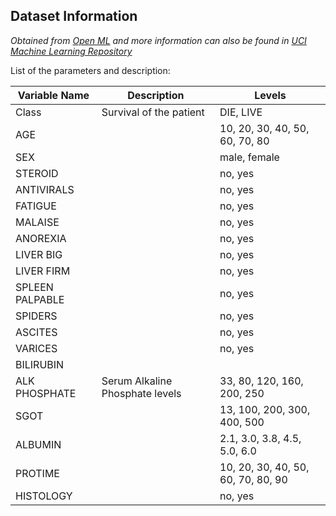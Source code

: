## Dataset Information
*Obtained from [Open ML](https://www.openml.org/d/55) and more information can also be found in [UCI Machine Learning Repository](https://archive.ics.uci.edu/ml/datasets/hepatitis)* 



List of the parameters and description:

| Variable Name   |           Description             |        Levels                     |
| --------------- | ----------------------------------| ----------------------------------|
|      Class      |     Survival of the patient       |            DIE, LIVE              |
|       AGE       |                                   |   10, 20, 30, 40, 50, 60, 70, 80  |
|       SEX       |                                   |              male, female         |
|     STEROID     |                                   |                no, yes            |
|    ANTIVIRALS   |                                   |                no, yes            |
|     FATIGUE     |                                   |                no, yes            |
|     MALAISE     |                                   |                no, yes            |
|    ANOREXIA     |                                   |                no, yes            |
|    LIVER BIG    |                                   |                no, yes            |
|    LIVER FIRM   |                                   |                no, yes            |
| SPLEEN PALPABLE |                                   |                no, yes            |
|     SPIDERS     |                                   |                no, yes            |
|     ASCITES     |                                   |                no, yes            |
|     VARICES     |                                   |                no, yes            |
|    BILIRUBIN    |                                   |                                   |
|  ALK PHOSPHATE  |  Serum Alkaline Phosphate levels  |     33, 80, 120, 160, 200, 250    |
|    SGOT         |                                   |    13, 100, 200, 300, 400, 500    |
|    ALBUMIN      |                                   |    2.1, 3.0, 3.8, 4.5, 5.0, 6.0   |
|   PROTIME       |                                   | 10, 20, 30, 40, 50, 60, 70, 80, 90|
|  HISTOLOGY      |                                   |                no, yes            |
